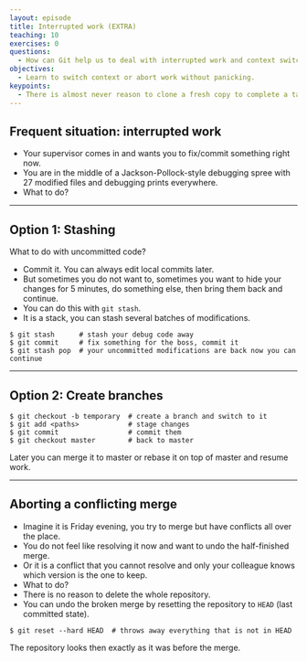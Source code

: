 ```yaml
---
layout: episode
title: Interrupted work (EXTRA)
teaching: 10
exercises: 0
questions:
  - How can Git help us to deal with interrupted work and context switching?
objectives:
  - Learn to switch context or abort work without panicking.
keypoints:
  - There is almost never reason to clone a fresh copy to complete a task that you have in mind.
---
```


## Frequent situation: interrupted work

- Your supervisor comes in and wants you to fix/commit something right now.
- You are in the middle of a Jackson-Pollock-style debugging spree with 27 modified files
  and debugging prints everywhere.
- What to do?

---

## Option 1: Stashing

What to do with uncommitted code?

- Commit it. You can always edit local commits later.
- But sometimes you do not want to, sometimes you want to hide your changes for 5 minutes,
  do something else, then bring them back and continue.
- You can do this with `git stash`.
- It is a stack, you can stash several batches of modifications.

```shell
$ git stash      # stash your debug code away
$ git commit     # fix something for the boss, commit it
$ git stash pop  # your uncommitted modifications are back now you can continue
```

---

## Option 2: Create branches

```shell
$ git checkout -b temporary  # create a branch and switch to it
$ git add <paths>            # stage changes
$ git commit                 # commit them
$ git checkout master        # back to master
```

Later you can merge it to master or rebase it on top of master and resume work.

---

## Aborting a conflicting merge

- Imagine it is Friday evening, you try to merge but have conflicts all over the place.
- You do not feel like resolving it now and want to undo the half-finished merge.
- Or it is a conflict that you cannot resolve and only your colleague knows which version is the one to keep.
- What to do?
- There is no reason to delete the whole repository.
- You can undo the broken merge by resetting the repository to `HEAD` (last committed state).

```shell
$ git reset --hard HEAD  # throws away everything that is not in HEAD
```

The repository looks then exactly as it was before the merge.

